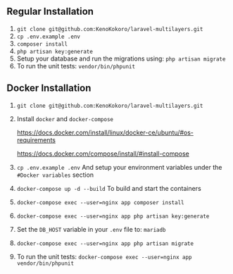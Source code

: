 ## Regular Installation
1. `git clone git@github.com:KenoKokoro/laravel-multilayers.git`
2. `cp .env.example .env`
3. `composer install`
4. `php artisan key:generate`
5. Setup your database and run the migrations using: `php artisan migrate`
6. To run the unit tests: `vendor/bin/phpunit`

## Docker Installation
1. `git clone git@github.com:KenoKokoro/laravel-multilayers.git`
2. Install `docker` and `docker-compose`
    
    https://docs.docker.com/install/linux/docker-ce/ubuntu/#os-requirements
    
    https://docs.docker.com/compose/install/#install-compose
3. `cp .env.example .env` And setup your environment variables under the `#Docker variables` section
4. `docker-compose up -d --build` To build and start the containers
5. `docker-compose exec --user=nginx app composer install`
6. `docker-compose exec --user=nginx app php artisan key:generate`
7. Set the `DB_HOST` variable in your `.env` file to: `mariadb`
8. `docker-compose exec --user=nginx app php artisan migrate`
9. To run the unit tests: `docker-compose exec --user=nginx app vendor/bin/phpunit`
